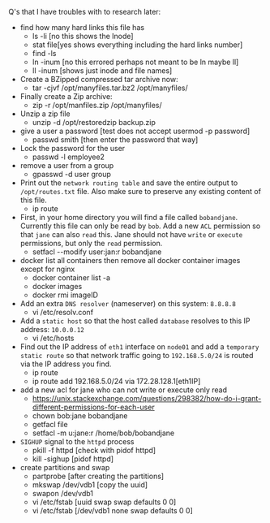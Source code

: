Q's that I have troubles with to research later:

- find how many hard links this file has
	- ls -li [no this shows the Inode]
	- stat file[yes shows everything including the hard links number]
	- find -ls
	- ln -inum [no this errored perhaps not meant to be ln maybe ll]
	- ll -inum [shows just inode and file names]
- Create a BZipped compressed tar archive now:
	- tar -cjvf /opt/manyfiles.tar.bz2 /opt/manyfiles/
- Finally create a Zip archive:
	- zip -r /opt/manfiles.zip /opt/manyfiles/
- Unzip a zip file
	- unzip -d /opt/restoredzip backup.zip
- give a user a password [test does not accept usermod -p password]
	- passwd smith [then enter the password that way]
- Lock the password for the user
	- passwd -l employee2
- remove a user from a group
	- gpasswd -d user group
- Print out the `network routing table` and save the entire output to `/opt/routes.txt` file. Also make sure to preserve any existing content of this file.
	- ip route
- First, in your home directory you will find a file called `bobandjane`. Currently this file can only be read by `bob`. Add a new `ACL` permission so that `jane` can also `read` this. Jane should not have `write` or `execute` permissions, but only the `read` permission.
	- setfacl --modify user:jan:r bobandjane
- docker list all containers then remove all docker container images except for nginx
	- docker container list -a
	- docker images
	- docker rmi imageID
- Add an extra `DNS resolver` (nameserver) on this system: `8.8.8.8`
	- vi /etc/resolv.conf
- Add a `static host` so that the host called `database` resolves to this IP address: `10.0.0.12`
	- vi /etc/hosts
- Find out the IP address of `eth1` interface on `node01` and add a `temporary static route` so that network traffic going to `192.168.5.0/24` is routed via the IP address you find.
	- ip route
	- ip route add 192.168.5.0/24 via 172.28.128.1[eth1IP]
- add a new acl for jane who can not write or execute only read
	- https://unix.stackexchange.com/questions/298382/how-do-i-grant-different-permissions-for-each-user
	- chown bob:jane bobandjane
	- getfacl file
	- setfacl -m u:jane:r /home/bob/bobandjane
- `SIGHUP` signal to the `httpd` process
	- pkill -f httpd [check with pidof httpd]
	- kill -sighup [pidof httpd]
- create partitions and swap
	- partprobe [after creating the partitions]
	- mkswap /dev/vdb1 [copy the uuid]
	- swapon /dev/vdb1
	- vi /etc/fstab [uuid swap swap defaults 0 0]
	- vi /etc/fstab [/dev/vdb1 none swap defaults 0 0]